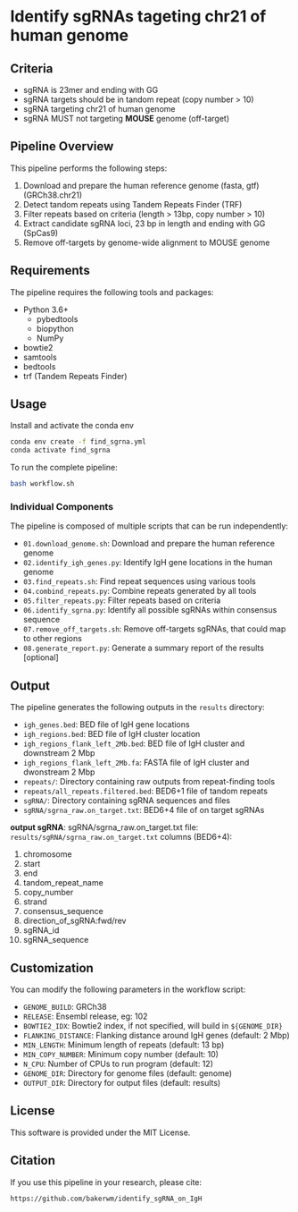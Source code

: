 # Identify sgRNAs tageting chr21 of human genome

## Criteria
+ sgRNA is 23mer and ending with GG
+ sgRNA targets should be in tandom repeat (copy number > 10)
+ sgRNA targeting chr21 of human genome
+ sgRNA MUST not targeting **MOUSE** genome (off-target)

## Pipeline Overview

This pipeline performs the following steps:

1. Download and prepare the human reference genome (fasta, gtf) (GRCh38.chr21)
3. Detect tandom repeats using Tandem Repeats Finder (TRF)
4. Filter repeats based on criteria (length > 13bp, copy number > 10)
5. Extract candidate sgRNA loci, 23 bp in length and ending with GG (SpCas9)
6. Remove off-targets by genome-wide alignment to MOUSE genome

## Requirements

The pipeline requires the following tools and packages:

- Python 3.6+
  - pybedtools
  - biopython
  - NumPy
- bowtie2
- samtools
- bedtools
- trf (Tandem Repeats Finder)

## Usage

Install and activate the conda env

```bash
conda env create -f find_sgrna.yml
conda activate find_sgrna
```

To run the complete pipeline:

```bash
bash workflow.sh
```

### Individual Components

The pipeline is composed of multiple scripts that can be run independently:

- `01.download_genome.sh`: Download and prepare the human reference genome
- `02.identify_igh_genes.py`: Identify IgH gene locations in the human genome
- `03.find_repeats.sh`: Find repeat sequences using various tools
- `04.combind_repeats.py`: Combine repeats generated by all tools
- `05.filter_repeats.py`: Filter repeats based on criteria
- `06.identify_sgrna.py`: Identify all possible sgRNAs within consensus sequence
- `07.remove_off_targets.sh`: Remove off-targets sgRNAs, that could map to other regions
- `08.generate_report.py`: Generate a summary report of the results [optional]

## Output

The pipeline generates the following outputs in the `results` directory:

- `igh_genes.bed`: BED file of IgH gene locations
- `igh_regions.bed`: BED file of IgH cluster location
- `igh_regions_flank_left_2Mb.bed`: BED file of IgH cluster and downstream 2 Mbp
- `igh_regions_flank_left_2Mb.fa`: FASTA file of IgH cluster and dwonstream 2 Mbp
- `repeats/`: Directory containing raw outputs from repeat-finding tools
- `repeats/all_repeats.filtered.bed`: BED6+1 file of tandom repeats
- `sgRNA/`: Directory containing sgRNA sequences and files
- `sgRNA/sgrna_raw.on_target.txt`: BED6+4 file of on target sgRNAs

**output sgRNA**: sgRNA/sgrna_raw.on_target.txt
file: `results/sgRNA/sgrna_raw.on_target.txt`
columns (BED6+4):
1. chromosome  
2. start  
3. end  
4. tandom_repeat_name  
5. copy_number  
6. strand  
7. consensus_sequence  
8. direction_of_sgRNA:fwd/rev  
9. sgRNA_id  
10. sgRNA_sequence

## Customization

You can modify the following parameters in the workflow script:

- `GENOME_BUILD`: GRCh38
- `RELEASE`: Ensembl release, eg: 102
- `BOWTIE2_IDX`: Bowtie2 index, if not specified, will build in `${GENOME_DIR}`
- `FLANKING_DISTANCE`: Flanking distance around IgH genes (default: 2 Mbp)
- `MIN_LENGTH`: Minimum length of repeats (default: 13 bp)
- `MIN_COPY_NUMBER`: Minimum copy number (default: 10)
- `N_CPU`: Number of CPUs to run program (default: 12)
- `GENOME_DIR`: Directory for genome files (default: genome)
- `OUTPUT_DIR`: Directory for output files (default: results)

## License

This software is provided under the MIT License.

## Citation

If you use this pipeline in your research, please cite:

`https://github.com/bakerwm/identify_sgRNA_on_IgH` 
